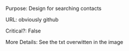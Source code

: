 Purpose: Design for searching contacts

URL: obviously github

Critical?: False

More Details: See the txt overwitten in the image
